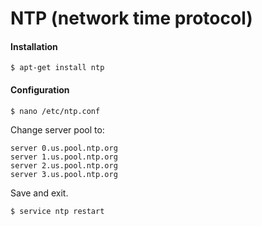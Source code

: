 NTP (network time protocol)
===========================

#### Installation

	$ apt-get install ntp

#### Configuration

	$ nano /etc/ntp.conf

Change server pool to:

	server 0.us.pool.ntp.org
	server 1.us.pool.ntp.org
	server 2.us.pool.ntp.org
	server 3.us.pool.ntp.org

Save and exit. 

	$ service ntp restart
